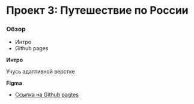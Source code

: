 # Проект 3: Путешествие по России

### Обзор
* Интро
* Github pages

**Интро**

Учусь адаптивной верстке

**Figma**

* [Ссылка на Github pagtes](https://aklevansky.github.io/russian-travel/)